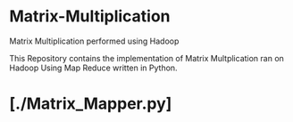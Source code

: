 # Matrix-Multiplication
Matrix Multiplication performed using Hadoop

This Repository contains the implementation of Matrix Multplication ran on Hadoop Using Map Reduce written in Python.

# [./Matrix_Mapper.py] 

